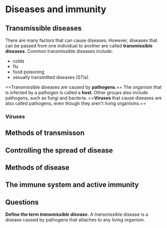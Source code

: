 # Diseases and immunity
## Transmissible diseases
There are many factors that can cause diseases. However, diseases that can be passed from one individual to another are called **transmissible diseases**. Common transmissible diseases include:
- colds
- flu
- food poisoning
- sexually transmitted diseases (STIs).

==Transmissible diseases are caused by **pathogens**.== The organism that is infected by a pathogen is called a **host**. Other groups also include pathogens, such as fungi and bacteria. ==**Viruses** that cause diseases are also called pathogens, even though they aren't living organisms.== 
### Viruses

## Methods of transmisson
## Controlling the spread of disease
## Methods of disease
## The immune system and active immunity
## Questions
**Define the term *transmissible disease*.**
A transmissible disease is a disease caused by pathogens that attaches to any living organism.